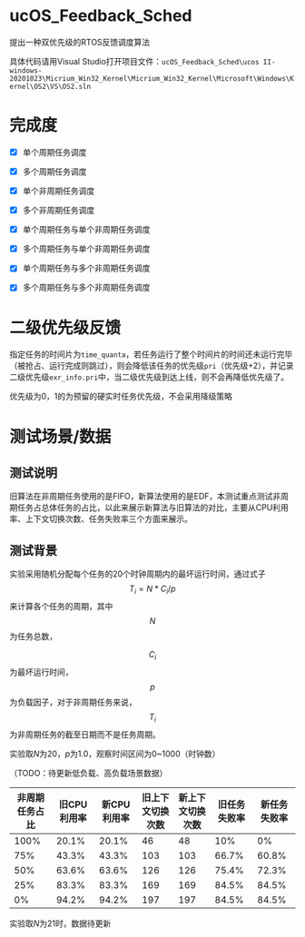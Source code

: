 # ucOS_Feedback_Sched

提出一种双优先级的RTOS反馈调度算法



具体代码请用Visual Studio打开项目文件：`ucOS_Feedback_Sched\ucos II-windows-20201023\Micrium_Win32_Kernel\Micrium_Win32_Kernel\Microsoft\Windows\Kernel\OS2\VS\OS2.sln`



# 完成度

- [X] 单个周期任务调度

- [X] 多个周期任务调度

- [X] 单个非周期任务调度

- [x] 多个非周期任务调度

- [x] 单个周期任务与单个非周期任务调度

- [x] 多个周期任务与单个非周期任务调度

- [x] 单个周期任务与多个非周期任务调度

- [x] 多个周期任务与多个非周期任务调度



# 二级优先级反馈

指定任务的时间片为`time_quanta`，若任务运行了整个时间片的时间还未运行完毕（被抢占、运行完成则跳过），则会降低该任务的优先级`pri`（优先级+2），并记录二级优先级`exr_info.pri`中，当二级优先级到达上线，则不会再降低优先级了。



优先级为0，1的为预留的硬实时任务优先级，不会采用降级策略

# 测试场景/数据

## 测试说明

旧算法在非周期任务使用的是FIFO，新算法使用的是EDF，本测试重点测试非周期任务占总体任务的占比，以此来展示新算法与旧算法的对比，主要从CPU利用率、上下文切换次数、任务失败率三个方面来展示。

## 测试背景

实验采用随机分配每个任务的20个时钟周期内的最坏运行时间，通过式子$$T_i=N*C_i/p$$来计算各个任务的周期，其中$$N$$为任务总数，

$$C_i$$为最坏运行时间，$$p$$为负载因子，对于非周期任务来说，$$T_i$$为非周期任务的截至日期而不是任务周期。

实验取$N$为20，$p$为1.0，观察时间区间为0~1000（时钟数）

（TODO：待更新低负载、高负载场景数据）

| 非周期任务占比 | 旧CPU利用率 | 新CPU利用率 | 旧上下文切换次数 | 新上下文切换次数 | 旧任务失败率 | 新任务失败率 |
| -------------- | ----------- | ----------- | ---------------- | ---------------- | ------------ | ------------ |
| 100%           | 20.1%       | 20.1%       | 46               | 48               | 10%          | 0%           |
| 75%            | 43.3%       | 43.3%       | 103              | 103              | 66.7%        | 60.8%        |
| 50%            | 63.6%       | 63.6%       | 126              | 126              | 75.4%        | 72.3%        |
| 25%            | 83.3%       | 83.3%       | 169              | 169              | 84.5%        | 84.5%        |
| 0%             | 94.2%       | 94.2%       | 197              | 197              | 84.5%        | 84.5%        |

实验取$N$为21时，数据待更新
